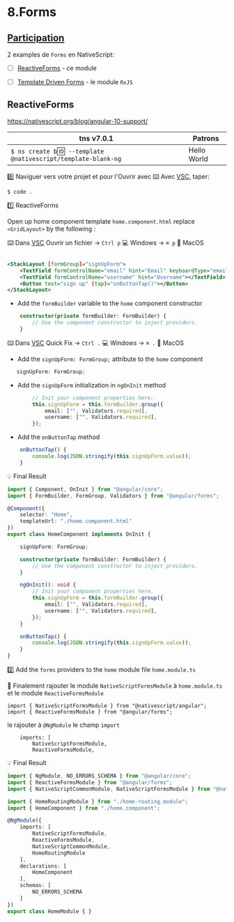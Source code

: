 # 8.Forms

## [Participation](.scripts/Participation.md)

2 examples de `Forms` en NativeScript:

- [ ] [ReactiveForms](https://angular.io/guide/forms-overview#setup-in-reactive-forms) - ce module

- [ ] [Template Driven Forms](https://angular.io/guide/forms-overview#setup-in-template-driven-forms) - le module `RxJS`


## ReactiveForms

https://nativescript.org/blog/angular-10-support/

|  tns v7.0.1                                                                  |  Patrons                          |
|------------------------------------------------------------------------------|-----------------------------------|
| `$ ns create b`:id:` --template @nativescript/template-blank-ng`             |  Hello World                     |


:zero: Naviguer vers votre projet et pour l'Ouvrir avec :keyboard: Avec [VSC](https://code.visualstudio.com/), taper:

```
$ code .
```

:one: ReactiveForms

Open up home component template `home.component.html` replace `<GridLayout>` by the following :

:keyboard: Dans [VSC](https://code.visualstudio.com/) Ouvrir un fichier -> `Ctrl p` :computer: Windows -> `⌘ p` :apple: MacOS


```xml

<StackLayout [formGroup]="signUpForm">
    <TextField formControlName="email" hint="Email" keyboardType="email"></TextField>
    <TextField formControlName="username" hint="Username"></TextField>
    <Button text="sign up" (tap)="onButtonTap()"></Button>
</StackLayout>
```

* Add the `formBuilder` variable to the `home` component constructor

```typescript
    constructor(private formBuilder: FormBuilder) {
        // Use the component constructor to inject providers.
    }
``` 

:keyboard: Dans [VSC](https://code.visualstudio.com/) Quick Fix -> `Ctrl .` :computer: Windows -> `⌘ .` :apple: MacOS

* Add the `signUpForm: FormGroup;` attribute to the `home` component

```typescript
   signUpForm: FormGroup;
```

* Add the `signUpForm` initialization in `ngOnInit` method

```typescript
        // Init your component properties here.
        this.signUpForm = this.formBuilder.group({
            email: ["", Validators.required],
            username: ["", Validators.required],
        });
```

* Add the `onButtonTap` method 

```typescript
    onButtonTap() {
        console.log(JSON.stringify(this.signUpForm.value));
    }
```

:bulb: Final Result

```typescript
import { Component, OnInit } from "@angular/core";
import { FormBuilder, FormGroup, Validators } from "@angular/forms";

@Component({
    selector: "Home",
    templateUrl: "./home.component.html"
})
export class HomeComponent implements OnInit {

    signUpForm: FormGroup;

    constructor(private formBuilder: FormBuilder) {
        // Use the component constructor to inject providers.
    }

    ngOnInit(): void {
        // Init your component properties here.
        this.signUpForm = this.formBuilder.group({
            email: ["", Validators.required],
            username: ["", Validators.required],
        });
    }

    onButtonTap() {
        console.log(JSON.stringify(this.signUpForm.value));
    }
}
```

:two: Add the `forms` providers to the `home` module file `home.module.ts`

:pushpin: Finalement rajouter le module `NativeScriptFormsModule` à `home.module.ts` et le module `ReactiveFormsModule`

```
import { NativeScriptFormsModule } from "@nativescript/angular";
import { ReactiveFormsModule } from "@angular/forms";
```

le rajouter à `@NgModule` le champ `import`

```
    imports: [
        NativeScriptFormsModule,
        ReactiveFormsModule,
```

:bulb: Final Result

```typescript
import { NgModule, NO_ERRORS_SCHEMA } from "@angular/core";
import { ReactiveFormsModule } from "@angular/forms";
import { NativeScriptCommonModule, NativeScriptFormsModule } from "@nativescript/angular";

import { HomeRoutingModule } from "./home-routing.module";
import { HomeComponent } from "./home.component";

@NgModule({
    imports: [
        NativeScriptFormsModule,
        ReactiveFormsModule,
        NativeScriptCommonModule,
        HomeRoutingModule
    ],
    declarations: [
        HomeComponent
    ],
    schemas: [
        NO_ERRORS_SCHEMA
    ]
})
export class HomeModule { }
```
